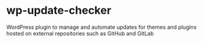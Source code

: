 # wp-update-checker
WordPress plugin to manage and automate updates for themes and plugins hosted on external repositories such as GitHub and GitLab

